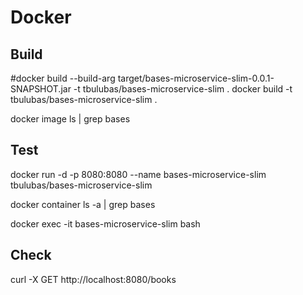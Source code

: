# Docker
## Build

#docker build --build-arg target/bases-microservice-slim-0.0.1-SNAPSHOT.jar -t tbulubas/bases-microservice-slim .
docker build -t tbulubas/bases-microservice-slim .

docker image ls | grep bases

## Test
docker run -d -p 8080:8080 --name bases-microservice-slim tbulubas/bases-microservice-slim

docker container ls -a | grep bases

docker exec -it bases-microservice-slim bash

## Check
curl -X GET http://localhost:8080/books
